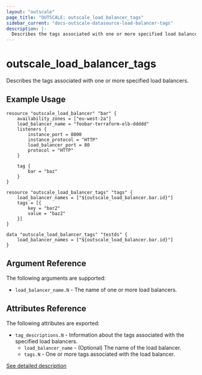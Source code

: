 ```yaml
---
layout: "outscale"
page_title: "OUTSCALE: outscale_load_balancer_tags"
sidebar_current: "docs-outscale-datasource-load-balancer-tags"
description: |-
  Describes the tags associated with one or more specified load balancers.
---
```


# outscale_load_balancer_tags

Describes the tags associated with one or more specified load balancers.

## Example Usage

```hcl
resource "outscale_load_balancer" "bar" {
    availability_zones = ["eu-west-2a"]
    load_balancer_name = "foobar-terraform-elb-ddddd"
    listeners {
        instance_port = 8000
        instance_protocol = "HTTP"
        load_balancer_port = 80
        protocol = "HTTP"
    }

    tag {
        bar = "baz"
    }
}

resource "outscale_load_balancer_tags" "tags" {
    load_balancer_names = ["${outscale_load_balancer.bar.id}"]
    tags = [{
        key = "bar2"
        value = "baz2"
    }]
}

data "outscale_load_balancer_tags" "testds" {
    load_balancer_names = ["${outscale_load_balancer.bar.id}"]
}
```

## Argument Reference

The following arguments are supported:

* `load_balancer_name.N` - The name of one or more load balancers.

## Attributes Reference

The following attributes are exported:

* `tag_descriptions.N` - Information about the tags associated with the specified load balancers.
    - `load_balancer_name` - (Optional) The name of the load balancer.
    - `tags.N` - One or more tags associated with the load balancer.

[See detailed description](http://docs.outscale.com/api_lbu/operations/Action_DescribeTags_get.html#_api_lbu-action_describetags_get)
